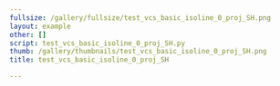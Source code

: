 ```yaml
---
fullsize: /gallery/fullsize/test_vcs_basic_isoline_0_proj_SH.png
layout: example
other: []
script: test_vcs_basic_isoline_0_proj_SH.py
thumb: /gallery/thumbnails/test_vcs_basic_isoline_0_proj_SH.png
title: test_vcs_basic_isoline_0_proj_SH

---
```


